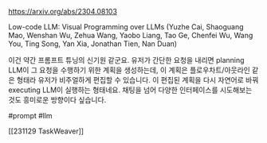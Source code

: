 https://arxiv.org/abs/2304.08103

Low-code LLM: Visual Programming over LLMs (Yuzhe Cai, Shaoguang Mao, Wenshan Wu, Zehua Wang, Yaobo Liang, Tao Ge, Chenfei Wu, Wang You, Ting Song, Yan Xia, Jonathan Tien, Nan Duan)

이건 약간 프롬프트 튜닝의 신기원 같군요. 유저가 간단한 요청을 내리면 planning LLM이 그 요청을 수행하기 위한 계획을 생성하는데, 이 계획은 플로우차트/아웃라인 같은 형태라 유저가 비주얼하게 편집할 수 있습니다. 이 편집된 계획을 다시 자연어로 바꿔 executing LLM이 실행하는 형태네요. 채팅을 넘어 다양한 인터페이스를 시도해보는 것도 흥미로운 방향이다 싶습니다.

#prompt #llm 

[[231129 TaskWeaver]]